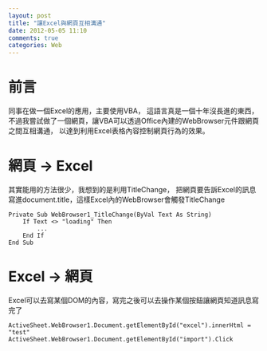 ```yaml
---
layout: post
title: "讓Excel與網頁互相溝通"
date: 2012-05-05 11:10
comments: true
categories: Web 
---
```

# 前言 #
同事在做一個Excel的應用，主要使用VBA，
這語言真是一個十年沒長進的東西，
不過我嘗試做了一個網頁，讓VBA可以透過Office內建的WebBrowser元件跟網頁之間互相溝通，
以達到利用Excel表格內容控制網頁行為的效果。

# 網頁 -> Excel #
其實能用的方法很少，我想到的是利用TitleChange，
把網頁要告訴Excel的訊息寫進document.title，這樣Excel內的WebBrowser會觸發TitleChange

    Private Sub WebBrowser1_TitleChange(ByVal Text As String)
	    If Text <> "loading" Then
			...
		End If
	End Sub

# Excel -> 網頁 #
Excel可以去寫某個DOM的內容，寫完之後可以去操作某個按鈕讓網頁知道訊息寫完了

	ActiveSheet.WebBrowser1.Document.getElementById("excel").innerHtml = "test"
	ActiveSheet.WebBrowser1.Document.getElementById("import").Click


